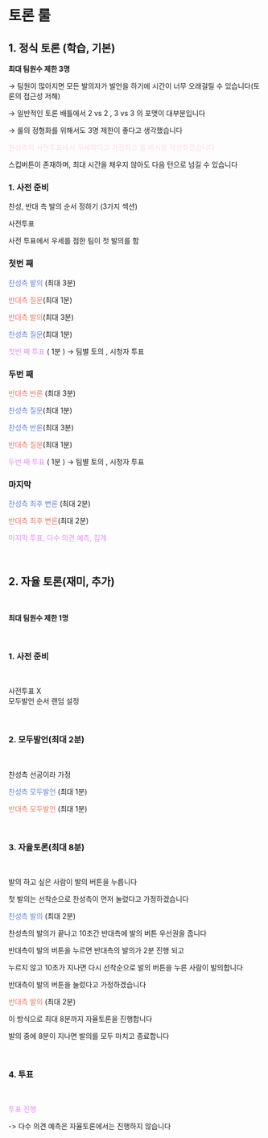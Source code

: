 # 토론 룰

## 1. 정식 토론 (학습, 기본)

**최대 팀원수 제한 3명**

→ 팀원이 많아지면 모든 발의자가 발언을 하기에 시간이 너무 오래걸릴 수 있습니다(토론의 접근성 저해)

→ 일반적인 토론 배틀에서 2 vs 2 , 3 vs 3 의 포맷이 대부분입니다

→ 룰의 정형화를 위해서도 3명 제한이 좋다고 생각했습니다

<span style='color : #ffdce0'>찬성측이 사전투표에서 우세하다고 가정하고 룰 예시를 작성하겠습니다</span>

스킵버튼이 존재하며, 최대 시간을 채우지 않아도 다음 턴으로 넘길 수 있습니다

### 1. 사전 준비

찬성, 반대 측 발의 순서 정하기 (3가지 섹션)

사전투표

사전 투표에서 우세를 점한 팀이 첫 발의를 함

### 첫번 째

<span style="color: #6882D7">찬성측 발의</span> (최대 3분)

<span style="color: #E87966">반대측 질문</span>(최대 1분)

<span style="color: #E87966">반대측 발의</span>(최대 3분)

<span style="color: #6882D7">찬성측 질문</span>(최대 1분)

<span style="color: #DF91F2">첫번 째 투표 </span>( 1분 ) → 팀별 토의 , 시청자 투표

### 두번 째


<span style="color: #E87966">반대측 반론</span> (최대 3분)

<span style="color: #6882D7">찬성측 질문</span>(최대 1분)

<span style="color: #6882D7">찬성측 반론</span>(최대 3분)

<span style="color: #E87966">반대측 질문</span>(최대 1분)

<span style="color: #DF91F2">두번 째 투표 </span>( 1분 ) → 팀별 토의 , 시청자 투표

### 마지막

<span style="color: #6882D7">찬성측 최후 변론</span> (최대 2분)

<span style="color: #E87966">반대측 최후 변론</span>(최대 2분)

<span style="color: #DF91F2">마지막 투표, 다수 의견 예측, 집계</span>


<br/>

## 2. 자율 토론(재미, 추가)

<br/>

**최대 팀원수 제한 1명**

<br/>

### 1. 사전 준비
<br/>

사전투표 X  
모두발언 순서 랜덤 설정

<br/>


### 2. 모두발언(최대 2분)
<br/>

찬성측 선공이라 가정

<span style="color: #6882D7">찬성측 모두발언</span> (최대 1분)

<span style="color: #E87966">반대측 모두발언</span> (최대 1분)

<br/>

### 3. 자율토론(최대 8분)
<br/>

발의 하고 싶은 사람이 발의 버튼을 누릅니다  

첫 발의는 선착순으로 찬성측이 먼저 눌렀다고 가정하겠습니다

<span style="color: #6882D7">찬성측 발의</span> (최대 2분)

찬성측의 발의가 끝나고 10초간 반대측에 발의 버튼 우선권을 줍니다  

반대측이 발의 버튼을 누르면 반대측의 발의가 2분 진행 되고 

누르지 않고 10초가 지나면 다시 선착순으로 발의 버튼을 누른 사람이 발의합니다  

반대측이 발의 버튼을 눌렀다고 가정하겠습니다

<span style="color: #E87966">반대측 발의</span> (최대 2분)

이 방식으로 최대 8분까지 자율토론을 진행합니다

발의 중에 8분이 지나면 발의를 모두 마치고 종료합니다

<br/>

### 4. 투표
<br/>

<span style="color: #DF91F2">투표 진행</span>

-> 다수 의견 예측은 자율토론에서는 진행하지 않습니다


